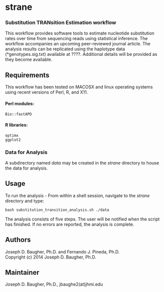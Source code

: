 strane 
======
### Substitution TRANsition Estimation workflow

This workflow provides software tools to estimate nucleotide substitution 
rates over time from sequencing reads using statistical inference. The 
workflow accompanies an upcoming peer-reviewed journal article. The analysis
results can be replicated using the haplotype data (*genotypes.sig.txt) 
available at ????. Additional details will be provided as they become available.

## Requirements
This workflow has been tested on MACOSX and linux operating systems
using recent versions of Perl, R, and X11.

#### Perl modules:
    Bio::fastAPD
#### R libraries:
    optimx
    ggplot2

### Data for Analysis
A subdirectory named <i>data</i> may be created in the <i>strane</i> directory to house
the data for analysis.

## Usage

To run the analysis - 
From within a shell session, navigate to the <i>strane</i> directory and type:

    bash substitution_transition_analysis.sh ./data

The analysis consists of five steps. The user will be notified when the script 
has finished. If no errors are reported, the analysis is complete.

## Authors

Joseph D. Baugher, Ph.D. and Fernando J. Pineda, Ph.D.<br>
Copyright (c) 2014 Joseph D. Baugher, Ph.D.

## Maintainer

Joseph D. Baugher, Ph.D., jbaughe2(at)jhmi.edu



